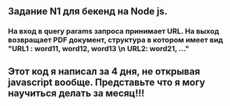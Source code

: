 <h2>Задание N1 для бекенд на Node js.</h2>
<h3>На вход в query params запроса принимает URL. На выход возвращает PDF документ, структура в котором имеет вид "URL1 : word11, word12, word13 \n URL2: word21, ..."</h3>
<h2> Этот код я написал за 4 дня, не открывая javascript вообще. Представьте что я могу научиться делать за месяц!!! </h2>

